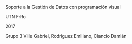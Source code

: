 ﻿Soporte a la Gestión de Datos con programación visual

UTN FrRo

2017

Grupo 3
  Ville Gabriel,
  Rodriguez Emiliano,
  Ciancio Damián
